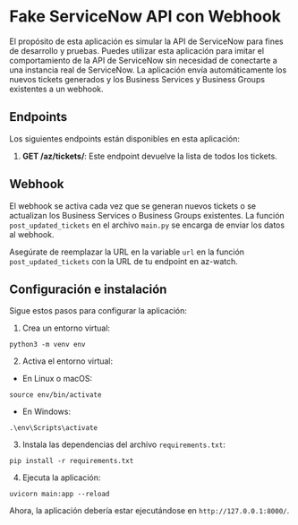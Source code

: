 # Fake ServiceNow API con Webhook

El propósito de esta aplicación es simular la API de ServiceNow para fines de desarrollo y pruebas. Puedes utilizar esta aplicación para imitar el comportamiento de la API de ServiceNow sin necesidad de conectarte a una instancia real de ServiceNow. La aplicación envía automáticamente los nuevos tickets generados y los Business Services y Business Groups existentes a un webhook.

## Endpoints

Los siguientes endpoints están disponibles en esta aplicación:

1. **GET /az/tickets/**: Este endpoint devuelve la lista de todos los tickets.

## Webhook

El webhook se activa cada vez que se generan nuevos tickets o se actualizan los Business Services o Business Groups existentes. La función `post_updated_tickets` en el archivo `main.py` se encarga de enviar los datos al webhook.

Asegúrate de reemplazar la URL en la variable `url` en la función `post_updated_tickets` con la URL de tu endpoint en az-watch.

## Configuración e instalación

Sigue estos pasos para configurar la aplicación:

1. Crea un entorno virtual:

```
python3 -m venv env
```

2. Activa el entorno virtual:

- En Linux o macOS:
```
source env/bin/activate
```

- En Windows:
```
.\env\Scripts\activate
```

3. Instala las dependencias del archivo `requirements.txt`:
```
pip install -r requirements.txt
```

4. Ejecuta la aplicación:
```
uvicorn main:app --reload
```

Ahora, la aplicación debería estar ejecutándose en `http://127.0.0.1:8000/`.
